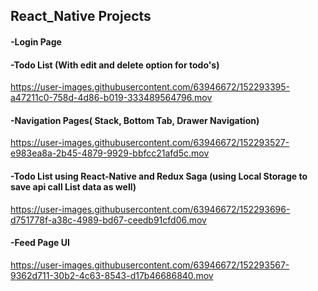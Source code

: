 ## React_Native Projects

#### -Login Page

#### -Todo List (With edit and delete option for todo's)

https://user-images.githubusercontent.com/63946672/152293395-a47211c0-758d-4d86-b019-333489564796.mov


#### -Navigation Pages( Stack, Bottom Tab, Drawer Navigation)

https://user-images.githubusercontent.com/63946672/152293527-e983ea8a-2b45-4879-9929-bbfcc21afd5c.mov



#### -Todo List using React-Native and Redux Saga (using Local Storage to save api call List data as well)


https://user-images.githubusercontent.com/63946672/152293696-d751778f-a38c-4989-bd67-ceedb91cfd06.mov



#### -Feed Page UI


https://user-images.githubusercontent.com/63946672/152293567-9362d711-30b2-4c63-8543-d17b46686840.mov

